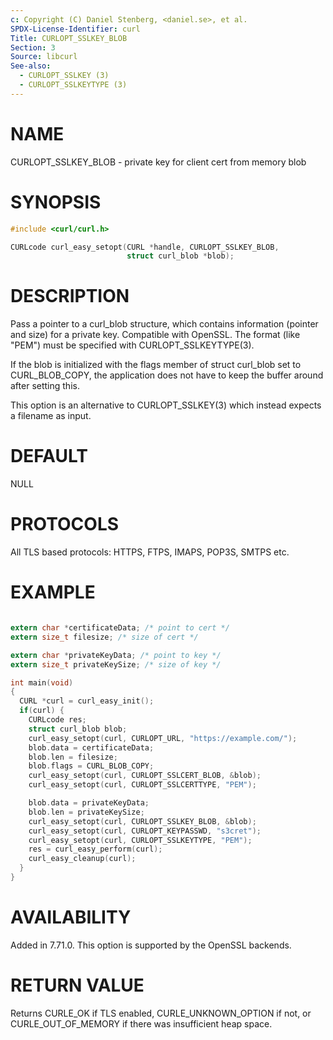 ```yaml
---
c: Copyright (C) Daniel Stenberg, <daniel.se>, et al.
SPDX-License-Identifier: curl
Title: CURLOPT_SSLKEY_BLOB
Section: 3
Source: libcurl
See-also:
  - CURLOPT_SSLKEY (3)
  - CURLOPT_SSLKEYTYPE (3)
---
```


# NAME

CURLOPT_SSLKEY_BLOB - private key for client cert from memory blob

# SYNOPSIS

~~~c
#include <curl/curl.h>

CURLcode curl_easy_setopt(CURL *handle, CURLOPT_SSLKEY_BLOB,
                          struct curl_blob *blob);
~~~

# DESCRIPTION

Pass a pointer to a curl_blob structure, which contains information (pointer
and size) for a private key. Compatible with OpenSSL. The format (like "PEM")
must be specified with CURLOPT_SSLKEYTYPE(3).

If the blob is initialized with the flags member of struct curl_blob set to
CURL_BLOB_COPY, the application does not have to keep the buffer around after
setting this.

This option is an alternative to CURLOPT_SSLKEY(3) which instead expects a
filename as input.

# DEFAULT

NULL

# PROTOCOLS

All TLS based protocols: HTTPS, FTPS, IMAPS, POP3S, SMTPS etc.

# EXAMPLE

~~~c

extern char *certificateData; /* point to cert */
extern size_t filesize; /* size of cert */

extern char *privateKeyData; /* point to key */
extern size_t privateKeySize; /* size of key */

int main(void)
{
  CURL *curl = curl_easy_init();
  if(curl) {
    CURLcode res;
    struct curl_blob blob;
    curl_easy_setopt(curl, CURLOPT_URL, "https://example.com/");
    blob.data = certificateData;
    blob.len = filesize;
    blob.flags = CURL_BLOB_COPY;
    curl_easy_setopt(curl, CURLOPT_SSLCERT_BLOB, &blob);
    curl_easy_setopt(curl, CURLOPT_SSLCERTTYPE, "PEM");

    blob.data = privateKeyData;
    blob.len = privateKeySize;
    curl_easy_setopt(curl, CURLOPT_SSLKEY_BLOB, &blob);
    curl_easy_setopt(curl, CURLOPT_KEYPASSWD, "s3cret");
    curl_easy_setopt(curl, CURLOPT_SSLKEYTYPE, "PEM");
    res = curl_easy_perform(curl);
    curl_easy_cleanup(curl);
  }
}
~~~

# AVAILABILITY

Added in 7.71.0. This option is supported by the OpenSSL backends.

# RETURN VALUE

Returns CURLE_OK if TLS enabled, CURLE_UNKNOWN_OPTION if not, or
CURLE_OUT_OF_MEMORY if there was insufficient heap space.
